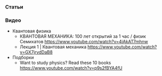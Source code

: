 
### Статьи

### Видео

- Квантовая физика
    - КВАНТОВАЯ МЕХАНИКА: 100 лет открытий за 1 час / физик Семихатов https://www.youtube.com/watch?v=4iAkAT7mhnw
    - Лекция 1 | Квантовая механика https://www.youtube.com/watch?v=GX7jrvdDaB8
- Подборки
    - Want to study physics? Read these 10 books https://www.youtube.com/watch?v=p9s2fBYA4fU
